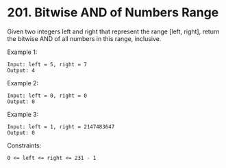 # 201. Bitwise AND of Numbers Range

Given two integers left and right that represent the range [left, right], return the bitwise AND of all numbers in this range, inclusive.

 

Example 1:

    Input: left = 5, right = 7
    Output: 4

Example 2:

    Input: left = 0, right = 0
    Output: 0

Example 3:

    Input: left = 1, right = 2147483647
    Output: 0

 

Constraints:

    0 <= left <= right <= 231 - 1

